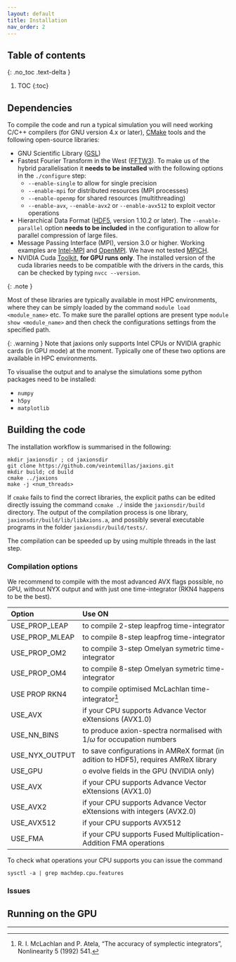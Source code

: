 ```yaml
---
layout: default
title: Installation
nav_order: 2
---
```


## Table of contents
{: .no_toc .text-delta }

1. TOC
{:toc}

## Dependencies 

To compile the code and run a typical simulation you will need working C/C++ compilers (for GNU version 4.x or later), [CMake](https://cmake.org/) tools and the following open-source libraries:

- GNU Scientific Library ([GSL](https://www.gnu.org/software/gsl/))
- Fastest Fourier Transform in the West ([FFTW3](http://www.fftw.org/)). To make us of the hybrid parallelisation it **needs to be installed** with the following options in the `./configure` step:
  -  `--enable-single` to allow for single precision 
  -  `--enable-mpi` for distributed resources (MPI processes)
  -  `--enable-openmp` for shared resources (multithreading)
  -  `--enable-avx`, `--enable-avx2` or `--enable-avx512` to exploit vector operations 
- Hierarchical Data Format ([HDF5](https://www.hdfgroup.org/solutions/hdf5/), version 1.10.2 or later). The `--enable-parallel` option **needs to be included** in the configuration to allow for parallel compression of large files.
- Message Passing Interface (MPI), version 3.0 or higher. Working examples are [Intel-MPI](https://www.intel.com/content/www/us/en/developer/tools/oneapi/mpi-library.html) and  [OpenMPI](https://www.open-mpi.org/). We have not tested [MPICH](https://www.mpich.org/).   
- NVIDIA Cuda [Toolkit](https://developer.nvidia.com/cuda-downloads), **for GPU runs only**. The installed version of the cuda libraries needs to be compatible with the drivers in the cards, this can be checked by typing `nvcc --version`. 

{: .note }

Most of these libraries  are typically available in most HPC environments, where they can be simply loaded by the command `module load <module_name>` etc. To make sure the parallel options are present type `module show <module_name>` and then check the configurations settings from the specified path.

{: .warning }
Note that jaxions only supports Intel CPUs or NVIDIA graphic cards (in GPU mode) at the moment. Typically one of these two options are available in HPC environments.

To visualise the output and to analyse the simulations some python packages need to be installed: 
- `numpy`
- `h5py` 
- `matplotlib` 

## Building the code

The installation workflow is summarised in the following: 

```
mkdir jaxionsdir ; cd jaxionsdir
git clone https://github.com/veintemillas/jaxions.git
mkdir build; cd build
cmake ../jaxions
make -j <num_threads>
```
If `cmake` fails to find the correct libraries, the explicit paths can be edited directly issuing the command `ccmake ./` inside the `jaxionsdir/build` directory.
The output of the compilation process is one library, `jaxionsdir/build/lib/libAxions.a`, and possibly several executable programs in the folder `jaxionsdir/build/tests/`.

The compilation can be speeded up by using multiple threads in the last step.

### Compilation options 

We recommend to compile with the most advanced AVX flags possible, no GPU, without NYX output and with just one time-integrator (RKN4 happens to be the best).

| Option       | Use ON            | 
|:-------------|:------------------|
| USE_PROP_LEAP | to compile 2-step leapfrog time-integrator |
| USE_PROP_MLEAP | to compile 8-step leapfrog time-integrator |
| USE_PROP_OM2 | to compile 3-step Omelyan symetric time-integrator |
| USE_PROP_OM4 | to compile 8-step Omelyan symetric time-integrator |
| USE PROP RKN4 | to compile optimised McLachlan time-integrator[^1]   |
| USE_AVX           | if your CPU supports Advance Vector eXtensions (AVX1.0) |
| USE_NN_BINS | to produce axion-spectra normalised with 1/$\omega$ for occupation numbers |
| USE_NYX_OUTPUT | to save configurations in AMReX format (in adition to HDF5), requires AMReX library | 
| USE_GPU | o evolve fields in the GPU (NVIDIA only) |
| USE_AVX | if your CPU supports Advance Vector eXtensions (AVX1.0) | 
| USE_AVX2 | if your CPU supports Advance Vector eXtensions with integers (AVX2.0) | 
| USE_AVX512 | if your CPU supports AVX512 | 
| USE_FMA | if your CPU supports Fused Multiplication-Addition FMA operations |

To check what operations your CPU supports you can issue the command 
```
sysctl -a | grep machdep.cpu.features
```

### Issues 

## Running on the GPU

---
[^1]: R. I. McLachlan and P. Atela, “The accuracy of symplectic integrators”, Nonlinearity 5 (1992) 541.
